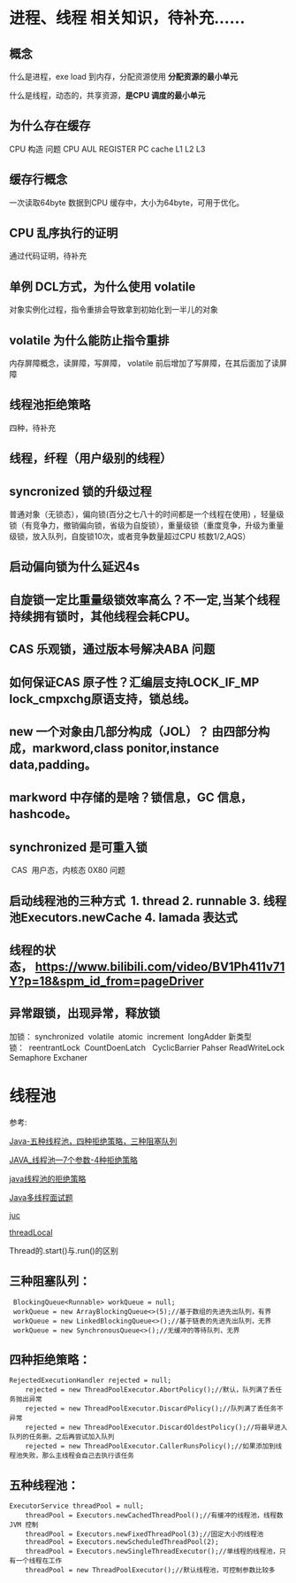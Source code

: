 # 进程、线程 相关知识，待补充......
## 概念
什么是进程，exe load 到内存，分配资源使用 **分配资源的最小单元**

什么是线程，动态的，共享资源，**是CPU 调度的最小单元**

## 为什么存在缓存
CPU 构造 问题 CPU  AUL  REGISTER  PC cache L1 L2 L3 

## 缓存行概念
  一次读取64byte 数据到CPU 缓存中，大小为64byte，可用于优化。

## CPU 乱序执行的证明
通过代码证明，待补充

## 单例 DCL方式，为什么使用 volatile
对象实例化过程，指令重排会导致拿到初始化到一半儿的对象

## volatile 为什么能防止指令重排
内存屏障概念，读屏障，写屏障，
volatile 前后增加了写屏障，在其后面加了读屏障

## 线程池拒绝策略
四种，待补充


## 线程，纤程（用户级别的线程）

## syncronized 锁的升级过程
普通对象（无锁态），偏向锁(百分之七八十的时间都是一个线程在使用) ，轻量级锁（有竞争力，撤销偏向锁，省级为自旋锁），重量级锁（重度竞争，升级为重量级锁，放入队列，自旋锁10次，或者竞争数量超过CPU 核数1/2,AQS）

## 启动偏向锁为什么延迟4s

## 自旋锁一定比重量级锁效率高么？不一定,当某个线程持续拥有锁时，其他线程会耗CPU。

## CAS 乐观锁，通过版本号解决ABA 问题

## 如何保证CAS 原子性？汇编层支持LOCK_IF_MP  lock_cmpxchg原语支持，锁总线。

## new 一个对象由几部分构成（JOL）？ 由四部分构成，markword,class ponitor,instance data,padding。

## markword 中存储的是啥？锁信息，GC 信息，hashcode。

## synchronized 是可重入锁
 CAS  用户态，内核态
0X80 问题

## 启动线程池的三种方式  1. thread 2. runnable 3. 线程池Executors.newCache 4. lamada 表达式

## 线程的状态， https://www.bilibili.com/video/BV1Ph411v71Y?p=18&spm_id_from=pageDriver

## 异常跟锁，出现异常，释放锁

加锁： synchronized  volatile  atomic  increment  longAdder
新类型锁：  reentrantLock  CountDoenLatch   CyclicBarrier Pahser ReadWriteLock Semaphore Exchaner 


# 线程池
参考: 

[Java-五种线程池，四种拒绝策略，三种阻塞队列](https://www.bbsmax.com/A/D854Dvap5E/)

[JAVA_线程池—7个参数-4种拒绝策略](https://www.freesion.com/article/5194525291/)

[java线程池的拒绝策略](https://www.jianshu.com/p/f0506e098c5b)

[Java多线程面试题](https://www.jianshu.com/p/2078db07e0c9)

[juc](https://www.jianshu.com/p/1f19835e05c0)

[threadLocal](https://www.jianshu.com/p/3c5d7f09dfbd)

Thread的.start()与.run()的区别

## 三种阻塞队列：
   ```
    BlockingQueue<Runnable> workQueue = null;
    workQueue = new ArrayBlockingQueue<>(5);//基于数组的先进先出队列，有界
    workQueue = new LinkedBlockingQueue<>();//基于链表的先进先出队列，无界
    workQueue = new SynchronousQueue<>();//无缓冲的等待队列，无界
```

## 四种拒绝策略：
```
RejectedExecutionHandler rejected = null;
    rejected = new ThreadPoolExecutor.AbortPolicy();//默认，队列满了丢任务抛出异常
    rejected = new ThreadPoolExecutor.DiscardPolicy();//队列满了丢任务不异常
    rejected = new ThreadPoolExecutor.DiscardOldestPolicy();//将最早进入队列的任务删，之后再尝试加入队列
    rejected = new ThreadPoolExecutor.CallerRunsPolicy();//如果添加到线程池失败，那么主线程会自己去执行该任务
```

## 五种线程池：
```
ExecutorService threadPool = null;
    threadPool = Executors.newCachedThreadPool();//有缓冲的线程池，线程数 JVM 控制
    threadPool = Executors.newFixedThreadPool(3);//固定大小的线程池
    threadPool = Executors.newScheduledThreadPool(2);
    threadPool = Executors.newSingleThreadExecutor();//单线程的线程池，只有一个线程在工作
    threadPool = new ThreadPoolExecutor();//默认线程池，可控制参数比较多
```
